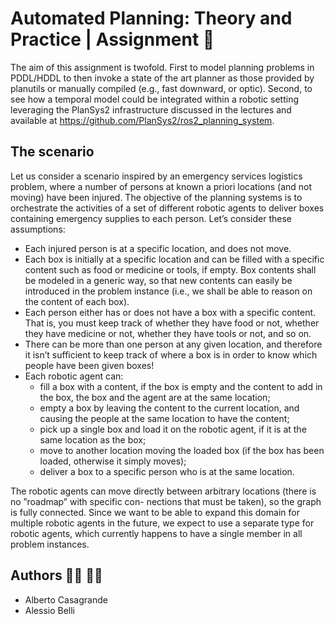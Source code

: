# Automated Planning: Theory and Practice | Assignment :robot:

The aim of this assignment is twofold. First to model planning problems in PDDL/HDDL to then invoke a state of the art planner as those provided by planutils or manually compiled (e.g., fast downward, or optic). Second, to see how a temporal model could be integrated within a robotic setting leveraging the PlanSys2 infrastructure discussed in the lectures and available at https://github.com/PlanSys2/ros2_planning_system.
## The scenario
Let us consider a scenario inspired by an emergency services logistics problem, where a number of persons at known a priori locations (and not moving) have been injured. The objective of the planning systems is to orchestrate the activities of a set of different robotic agents to deliver boxes containing emergency supplies to each person.
Let’s consider these assumptions:
- Each injured person is at a specific location, and does not move.
- Each box is initially at a specific location and can be filled with a specific content such as food or medicine or tools, if empty. Box contents shall be modeled in a generic way, so that new contents can easily be introduced in the problem instance (i.e., we shall be able to reason on the content of each box).
- Each person either has or does not have a box with a specific content. That is, you must keep track of whether they have food or not, whether they have medicine or not, whether they have tools or not, and so on.
- There can be more than one person at any given location, and therefore it isn’t sufficient to keep track of where a box is in order to know which people have been given boxes!
- Each robotic agent can:
  * fill a box with a content, if the box is empty and the content to add in the box, the box and the agent are at the same location;
  * empty a box by leaving the content to the current location, and causing the people at the same location to have the content;
  * pick up a single box and load it on the robotic agent, if it is at the same location as the box;
  * move to another location moving the loaded box (if the box has been loaded, otherwise it simply moves);
  * deliver a box to a specific person who is at the same location.

The robotic agents can move directly between arbitrary locations (there is no ”roadmap” with specific con- nections that must be taken), so the graph is fully connected.
Since we want to be able to expand this domain for multiple robotic agents in the future, we expect to use a separate type for robotic agents, which currently happens to have a single member in all problem instances.
## Authors :man_student: :man_student:
- Alberto Casagrande
- Alessio Belli
